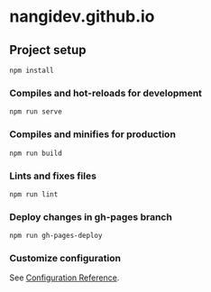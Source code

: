 # nangidev.github.io

## Project setup
```
npm install
```

### Compiles and hot-reloads for development
```
npm run serve
```

### Compiles and minifies for production
```
npm run build
```

### Lints and fixes files
```
npm run lint
```

### Deploy changes in gh-pages branch
```
npm run gh-pages-deploy
```

### Customize configuration
See [Configuration Reference](https://cli.vuejs.org/config/).
